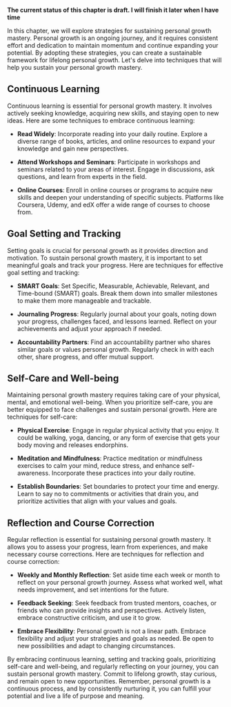 **The current status of this chapter is draft. I will finish it later when I have time**

In this chapter, we will explore strategies for sustaining personal growth mastery. Personal growth is an ongoing journey, and it requires consistent effort and dedication to maintain momentum and continue expanding your potential. By adopting these strategies, you can create a sustainable framework for lifelong personal growth. Let's delve into techniques that will help you sustain your personal growth mastery.

Continuous Learning
-------------------

Continuous learning is essential for personal growth mastery. It involves actively seeking knowledge, acquiring new skills, and staying open to new ideas. Here are some techniques to embrace continuous learning:

* **Read Widely**: Incorporate reading into your daily routine. Explore a diverse range of books, articles, and online resources to expand your knowledge and gain new perspectives.

* **Attend Workshops and Seminars**: Participate in workshops and seminars related to your areas of interest. Engage in discussions, ask questions, and learn from experts in the field.

* **Online Courses**: Enroll in online courses or programs to acquire new skills and deepen your understanding of specific subjects. Platforms like Coursera, Udemy, and edX offer a wide range of courses to choose from.

Goal Setting and Tracking
-------------------------

Setting goals is crucial for personal growth as it provides direction and motivation. To sustain personal growth mastery, it is important to set meaningful goals and track your progress. Here are techniques for effective goal setting and tracking:

* **SMART Goals**: Set Specific, Measurable, Achievable, Relevant, and Time-bound (SMART) goals. Break them down into smaller milestones to make them more manageable and trackable.

* **Journaling Progress**: Regularly journal about your goals, noting down your progress, challenges faced, and lessons learned. Reflect on your achievements and adjust your approach if needed.

* **Accountability Partners**: Find an accountability partner who shares similar goals or values personal growth. Regularly check in with each other, share progress, and offer mutual support.

Self-Care and Well-being
------------------------

Maintaining personal growth mastery requires taking care of your physical, mental, and emotional well-being. When you prioritize self-care, you are better equipped to face challenges and sustain personal growth. Here are techniques for self-care:

* **Physical Exercise**: Engage in regular physical activity that you enjoy. It could be walking, yoga, dancing, or any form of exercise that gets your body moving and releases endorphins.

* **Meditation and Mindfulness**: Practice meditation or mindfulness exercises to calm your mind, reduce stress, and enhance self-awareness. Incorporate these practices into your daily routine.

* **Establish Boundaries**: Set boundaries to protect your time and energy. Learn to say no to commitments or activities that drain you, and prioritize activities that align with your values and goals.

Reflection and Course Correction
--------------------------------

Regular reflection is essential for sustaining personal growth mastery. It allows you to assess your progress, learn from experiences, and make necessary course corrections. Here are techniques for reflection and course correction:

* **Weekly and Monthly Reflection**: Set aside time each week or month to reflect on your personal growth journey. Assess what worked well, what needs improvement, and set intentions for the future.

* **Feedback Seeking**: Seek feedback from trusted mentors, coaches, or friends who can provide insights and perspectives. Actively listen, embrace constructive criticism, and use it to grow.

* **Embrace Flexibility**: Personal growth is not a linear path. Embrace flexibility and adjust your strategies and goals as needed. Be open to new possibilities and adapt to changing circumstances.

By embracing continuous learning, setting and tracking goals, prioritizing self-care and well-being, and regularly reflecting on your journey, you can sustain personal growth mastery. Commit to lifelong growth, stay curious, and remain open to new opportunities. Remember, personal growth is a continuous process, and by consistently nurturing it, you can fulfill your potential and live a life of purpose and meaning.
